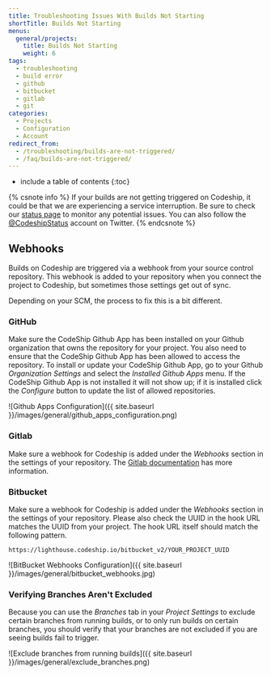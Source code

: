 ```yaml
---
title: Troubleshooting Issues With Builds Not Starting
shortTitle: Builds Not Starting
menus:
  general/projects:
    title: Builds Not Starting
    weight: 6
tags:
  - troubleshooting
  - build error
  - github
  - bitbucket
  - gitlab
  - git
categories:
  - Projects
  - Configuration
  - Account
redirect_from:
  - /troubleshooting/builds-are-not-triggered/
  - /faq/builds-are-not-triggered/
---
```


* include a table of contents
{:toc}

{% csnote info %}
If your builds are not getting triggered on Codeship, it could be that we are experiencing a service interruption. Be sure to check our [status page](https://www.codeshipstatus.com) to monitor any potential issues. You can also follow the [@CodeshipStatus](https://twitter.com/codeship) account on Twitter.
{% endcsnote %}

## Webhooks

Builds on Codeship are triggered via a webhook from your source control repository. This webhook is added to your repository when you connect the project to Codeship, but sometimes those settings get out of sync.

Depending on your SCM, the process to fix this is a bit different.

### GitHub

Make sure the CodeShip Github App has been installed on your Github organization that owns the repository for your project. You also need to ensure that the CodeShip Github App has been allowed to access the repository. To install or update your CodeShip Github App, go to your Github _Organization Settings_ and select the _Installed Github Apps_ menu. If the CodeShip Github App is not installed it will not show up; if it is installed click the _Configure_ button to update the list of allowed repositories.

![Github Apps Configuration]({{ site.baseurl }}/images/general/github_apps_configuration.png)

### Gitlab

Make sure a webhook for Codeship is added under the _Webhooks_ section in the settings of your repository. The [Gitlab documentation](https://docs.gitlab.com/ce/user/project/integrations/webhooks.html) has more information.

### Bitbucket

Make sure a webhook for Codeship is added under the _Webhooks_ section in the settings of your repository. Please also check the UUID in the hook URL matches the UUID from your project. The hook URL itself should match the following pattern.

```
https://lighthouse.codeship.io/bitbucket_v2/YOUR_PROJECT_UUID
```

![BitBucket Webhooks Configuration]({{ site.baseurl }}/images/general/bitbucket_webhooks.jpg)

### Verifying Branches Aren't Excluded

Because you can use the _Branches_ tab in your _Project Settings_ to exclude certain branches from running builds, or to only run builds on certain branches, you should verify that your branches are not excluded if you are seeing builds fail to trigger.

![Exclude branches from running builds]({{ site.baseurl }}/images/general/exclude_branches.png)
